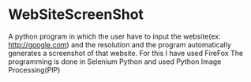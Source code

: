 # WebSiteScreenShot
A python program in which the user have to input the website(ex: http://google.com) and the resolution and the program automatically generates a screenshot of that website. 
For this I have used FireFox
The programming is done in Selenium Python and used Python Image Processing(PIP)


